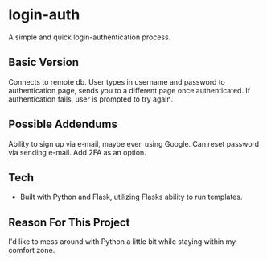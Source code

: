 # login-auth
A simple and quick login-authentication process.

## Basic Version
Connects to remote db.
User types in username and password to authentication page, sends you to a different page once authenticated.
If authentication fails, user is prompted to try again. 

## Possible Addendums
Ability to sign up via e-mail, maybe even using Google. 
Can reset password via sending e-mail.
Add 2FA as an option.

## Tech
 - Built with Python and Flask, utilizing Flasks ability to run templates.

## Reason For This Project
I'd like to mess around with Python a little bit while staying within my comfort zone.
